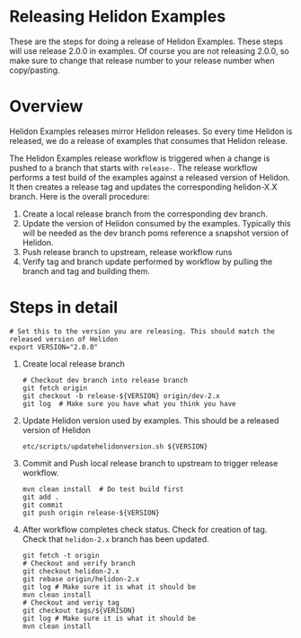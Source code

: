 
# Releasing Helidon Examples

These are the steps for doing a release of Helidon Examples. These steps
will use release 2.0.0 in examples. Of course you are not releasing
2.0.0, so make sure to change that release number to your release
number when copy/pasting.

# Overview

Helidon Examples releases mirror Helidon releases. So every time Helidon
is released, we do a release of examples that consumes that Helidon release.

The Helidon Examples release workflow is triggered when a change is pushed to
a branch that starts with `release-`. The release workflow performs
a test build of the examples against a released version of Helidon. It then
creates a release tag and updates the corresponding helidon-X.X branch.
Here is the overall procedure:

1. Create a local release branch from the corresponding dev branch.
2. Update the version of Helidon consumed by the examples. Typically this will be
   needed as the dev branch poms reference a snapshot version of Helidon.
3. Push release branch to upstream, release workflow runs
4. Verify tag and branch update performed by workflow by pulling the branch and tag and 
   building them.

# Steps in detail

```
# Set this to the version you are releasing. This should match the released version of Helidon
export VERSION="2.0.0"
```

1. Create local release branch

   ```
   # Checkout dev branch into release branch
   git fetch origin
   git checkout -b release-${VERSION} origin/dev-2.x
   git log  # Make sure you have what you think you have
   ```

2. Update Helidon version used by examples. This should be a released version of Helidon
   ```
   etc/scripts/updatehelidonversion.sh ${VERSION}
   ```
3. Commit and Push local release branch to upstream to trigger release workflow. 
   ```
   mvn clean install  # Do test build first
   git add .
   git commit
   git push origin release-${VERSION}
   ```
4. After workflow completes check status. Check for creation of tag. Check that `helidon-2.x`
   branch has been updated. 
   ```
   git fetch -t origin
   # Checkout and verify branch
   git checkout helidon-2.x 
   git rebase origin/helidon-2.x
   git log # Make sure it is what it should be
   mvn clean install
   # Checkout and veriy tag
   git checkout tags/${VERISON}
   git log # Make sure it is what it should be
   mvn clean install
   ```
